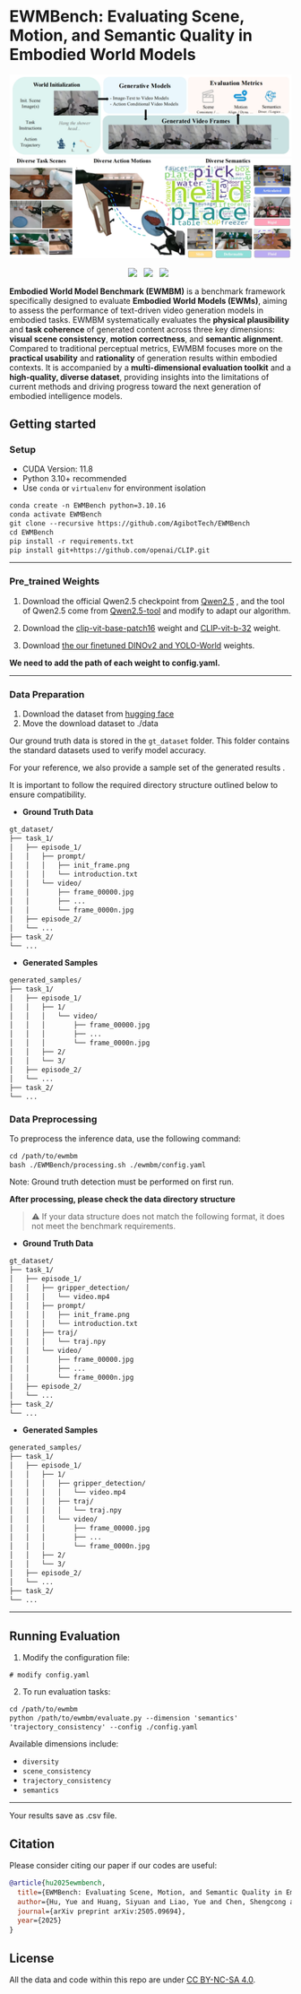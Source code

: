 # EWMBench: Evaluating Scene, Motion, and Semantic Quality in Embodied World Models

<div id="top" align="center">

![Pipeline](./picture/pipeline.jpg)
![dataset](./picture/dataset.jpg)

 <a href='https://arxiv.org/abs/2505.09694'><img src='https://img.shields.io/badge/arXiv-2505.09694-b31b1b.svg'></a> &nbsp; <a href='https://huggingface.co/agibot-world/EWMBench-model'><img src='https://img.shields.io/badge/%F0%9F%A4%97%20Hugging%20Face-Weight-blue'></a> &nbsp; <a href=' https://huggingface.co/datasets/agibot-world/EWMBench
'><img src='https://img.shields.io/badge/%F0%9F%A4%97%20Hugging%20Face-Data-blue'></a> &nbsp;


</div>

**Embodied World Model Benchmark (EWMBM)** is a benchmark framework specifically designed to evaluate **Embodied World Models (EWMs)**, aiming to assess the performance of text-driven video generation models in embodied tasks. EWMBM systematically evaluates the **physical plausibility** and **task coherence** of generated content across three key dimensions: **visual scene consistency**, **motion correctness**, and **semantic alignment**. Compared to traditional perceptual metrics, EWMBM focuses more on the **practical usability** and **rationality** of generation results within embodied contexts. It is accompanied by a **multi-dimensional evaluation toolkit** and a **high-quality, diverse dataset**, providing insights into the limitations of current methods and driving progress toward the next generation of embodied intelligence models.


## Getting started


### Setup

* CUDA Version: 11.8
* Python 3.10+ recommended
* Use `conda` or `virtualenv` for environment isolation

```
conda create -n EWMBench python=3.10.16
conda activate EWMBench
git clone --recursive https://github.com/AgibotTech/EWMBench
cd EWMBench
pip install -r requirements.txt
pip install git+https://github.com/openai/CLIP.git

```

---

### Pre_trained Weights

1. Download the official Qwen2.5 checkpoint from [Qwen2.5](https://huggingface.co/Qwen/Qwen2.5-VL-7B-Instruct) , and the tool of Qwen2.5 come from [Qwen2.5-tool](https://github.com/QwenLM/Qwen2.5-VL/tree/main/qwen-vl-utils) and modify to adapt our algorithm.

2. Download the [clip-vit-base-patch16](https://huggingface.co/openai/clip-vit-base-patch16) weight and [CLIP-vit-b-32](https://openaipublic.azureedge.net/clip/models/40d365715913c9da98579312b702a82c18be219cc2a73407c4526f58eba950af/ViT-B-32.pt) weight.

3. Download [the our finetuned DINOv2 and YOLO-World](https://huggingface.co/agibot-world/EWMBench-model) weights.


**We need to add the path of each weight to config.yaml.**


---


### Data Preparation
1. Download the dataset from [hugging face](https://huggingface.co/datasets/agibot-world/EWMBench)
2. Move the download dataset to ./data

Our ground truth data is stored in the `gt_dataset` folder. This folder contains the standard datasets used to verify model accuracy.

For your reference, we also provide a sample set of the generated results .

It is important to follow the required directory structure outlined below to ensure compatibility.

- **Ground Truth Data** 

```
gt_dataset/
├── task_1/
│   ├── episode_1/
│   │   ├── prompt/
│   │   │   ├── init_frame.png
│   │   │   └── introduction.txt
│   │   └── video/
│   │       ├── frame_00000.jpg
│   │       ├── ...
│   │       └── frame_0000n.jpg
│   ├── episode_2/
│   └── ...
├── task_2/
└── ...
```

- **Generated Samples**

```
generated_samples/
├── task_1/
│   ├── episode_1/
│   │   ├── 1/
│   │   │   └── video/
│   │   │       ├── frame_00000.jpg
│   │   │       ├── ...
│   │   │       └── frame_0000n.jpg
│   │   ├── 2/
│   │   └── 3/
│   ├── episode_2/
│   └── ...
├── task_2/
└── ...
```

### Data Preprocessing 

To preprocess the inference data, use the following command:

```
cd /path/to/ewmbm
bash ./EWMBench/processing.sh ./ewmbm/config.yaml
```

Note: Ground truth detection must be performed on first run.

**After processing, please check the data directory structure**

> ⚠️ If your data structure does not match the following format, it does not meet the benchmark requirements.

- **Ground Truth Data** 

```
gt_dataset/
├── task_1/
│   ├── episode_1/
│   │   ├── gripper_detection/
│   │   │   └── video.mp4
│   │   ├── prompt/
│   │   │   ├── init_frame.png
│   │   │   └── introduction.txt
│   │   ├── traj/
│   │   │   └── traj.npy
│   │   └── video/
│   │       ├── frame_00000.jpg
│   │       ├── ...
│   │       └── frame_0000n.jpg
│   ├── episode_2/
│   └── ...
├── task_2/
└── ...
```

- **Generated Samples**

```
generated_samples/
├── task_1/
│   ├── episode_1/
│   │   ├── 1/
│   │   │   ├── gripper_detection/
│   │   │   │   └── video.mp4
│   │   │   ├── traj/
│   │   │   │   └── traj.npy
│   │   │   └── video/
│   │   │       ├── frame_00000.jpg
│   │   │       ├── ...
│   │   │       └── frame_0000n.jpg
│   │   ├── 2/
│   │   └── 3/
│   ├── episode_2/
│   └── ...
├── task_2/
└── ...
```

---


## Running Evaluation

1. Modify the configuration file:

```
# modify config.yaml
```


2. To run evaluation tasks:

```
cd /path/to/ewmbm
python /path/to/ewmbm/evaluate.py --dimension 'semantics' 'trajectory_consistency' --config ./config.yaml
```

Available dimensions include:

* `diversity`
* `scene_consistency`
* `trajectory_consistency`
* `semantics`

---

Your results save as .csv file.


## Citation

Please consider citing our paper if our codes are useful:
```bib
@article{hu2025ewmbench,
  title={EWMBench: Evaluating Scene, Motion, and Semantic Quality in Embodied World Models},
  author={Hu, Yue and Huang, Siyuan and Liao, Yue and Chen, Shengcong and Zhou, Pengfei and Chen, Liliang and Yao, Maoqing and Ren, Guanghui},
  journal={arXiv preprint arXiv:2505.09694},
  year={2025}
}
```


## License

All the data and code within this repo are under [CC BY-NC-SA 4.0](https://creativecommons.org/licenses/by-nc-sa/4.0/).
